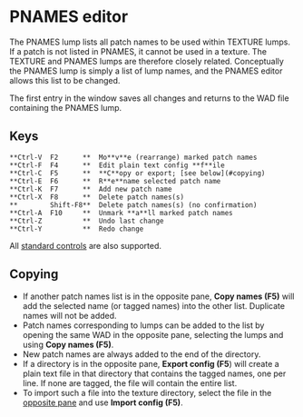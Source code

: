 # PNAMES editor

The PNAMES lump lists all patch names to be used within TEXTURE lumps. If a
patch is not listed in PNAMES, it cannot be used in a texture. The TEXTURE
and PNAMES lumps are therefore closely related. Conceptually the PNAMES lump
is simply a list of lump names, and the PNAMES editor allows this list to
be changed.

The first entry in the window saves all changes and returns to the WAD file
containing the PNAMES lump.

## Keys

    **Ctrl-V  F2      **  Mo**v**e (rearrange) marked patch names
    **Ctrl-F  F4      **  Edit plain text config **f**ile
    **Ctrl-C  F5      **  **C**opy or export; [see below](#copying)
    **Ctrl-E  F6      **  R**e**name selected patch name
    **Ctrl-K  F7      **  Add new patch name
    **Ctrl-X  F8      **  Delete patch names(s)
    **        Shift-F8**  Delete patch names(s) (no confirmation)
    **Ctrl-A  F10     **  Unmark **a**ll marked patch names
    **Ctrl-Z          **  Undo last change
    **Ctrl-Y          **  Redo change

All [standard controls](common.md) are also supported.

## Copying

 * If another patch names list is in the opposite pane, **Copy names (F5)** will
   add the selected name (or tagged names) into the other list. Duplicate
   names will not be added.
 * Patch names corresponding to lumps can be added to the list by opening the
   same WAD in the opposite pane, selecting the lumps and using **Copy names (F5)**.
 * New patch names are always added to the end of the directory.
 * If a directory is in the opposite pane, **Export config (F5**) will create a
   plain text file in that directory that contains the tagged names, one per
   line. If none are tagged, the file will contain the entire list.
 * To import such a file into the texture directory, select the file in the
   [opposite pane](dir_view.md) and use **Import config (F5)**.
